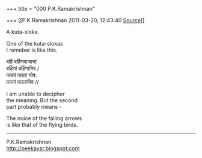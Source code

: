 +++
title = "000 P.K.Ramakrishnan"

+++
[[P.K.Ramakrishnan	2011-03-20, 12:43:40 [Source](https://groups.google.com/g/samskrita/c/LCyRog8uvqw)]]



  
A kuta-sloka.

One of the kuta-slokas  
I remeber is like this.

बर्हि बर्हिणवाजानां  
बर्हिणां बर्हिणामिव /  
पततां पततां घोष:  
पततां पततामिव //

I am unable to decipher  
the meaning. But the second  
part probably means -

The noice of the falling arrows  
is like that of the flying birds.

  
-----------------------------------  
P.K.Ramakrishnan  
<http://peekayar.blogspot.com>

